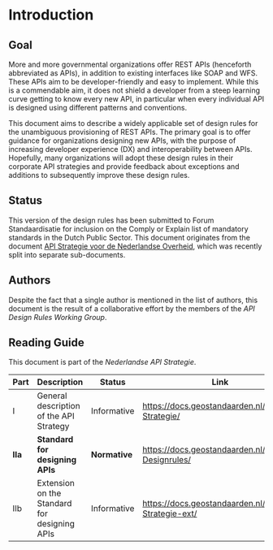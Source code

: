 # Introduction

## Goal

More and more governmental organizations offer REST APIs (henceforth abbreviated as APIs), in addition to existing interfaces like SOAP and WFS. These APIs aim to be developer-friendly and easy to implement. While this is a commendable aim, it does not shield a developer from a steep learning curve getting to know every new API, in particular when every individual API is designed using different patterns and conventions.

This document aims to describe a widely applicable set of design rules for the unambiguous provisioning of REST APIs. The primary goal is to offer guidance for organizations designing new APIs, with the purpose of increasing developer experience (DX) and interoperability between APIs. Hopefully, many organizations will adopt these design rules in their corporate API strategies and provide feedback about exceptions and additions to subsequently improve these design rules.

## Status

This version of the design rules has been submitted to Forum Standaardisatie for inclusion on the Comply or Explain list of mandatory standards in the Dutch Public Sector. This document originates from the document [API Strategie voor de Nederlandse Overheid](https://docs.geostandaarden.nl/api/vv-hr-API-Strategie-20190715/), which was recently split into separate sub-documents.

## Authors

Despite the fact that a single author is mentioned in the list of authors, this document is the result of a collaborative effort by the members of the *API Design Rules Working Group*.

## Reading Guide

This document is part of the *Nederlandse API Strategie*.

| Part    | Description                                   | Status          | Link                                                        |
|---------|-----------------------------------------------| ----------------|-------------------------------------------------------------|
| I       | General description of the API Strategy       | Informative     | https://docs.geostandaarden.nl/api/API-Strategie/           |
| **IIa** | **Standard for designing APIs**               | **Normative**   | https://docs.geostandaarden.nl/api/API-Designrules/         |
| IIb     | Extension on the Standard for designing APIs  | Informative     | https://docs.geostandaarden.nl/api/API-Strategie-ext/       |
